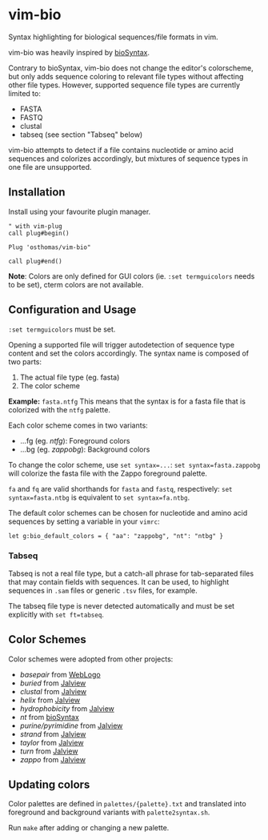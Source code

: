 # vim-bio

Syntax highlighting for biological sequences/file formats in vim.

vim-bio was heavily inspired by
[bioSyntax](https://github.com/bioSyntax/bioSyntax-vim/).

Contrary to bioSyntax, vim-bio does not change the editor's colorscheme, but
only adds sequence coloring to relevant file types without affecting other
file types. However, supported sequence file types are currently limited to:

* FASTA
* FASTQ
* clustal
* tabseq (see section "Tabseq" below)

vim-bio attempts to detect if a file contains nucleotide or amino acid
sequences and colorizes accordingly, but mixtures of sequence types in one file
are unsupported.


## Installation

Install using your favourite plugin manager.


```
" with vim-plug
call plug#begin()

Plug 'osthomas/vim-bio"

call plug#end()
```

**Note**: Colors are only defined for GUI colors (ie. `:set termguicolors`
needs to be set), cterm colors are not available.


## Configuration and Usage

`:set termguicolors` must be set.

Opening a supported file will trigger autodetection of sequence type content
and set the colors accordingly. The syntax name is composed of two parts:

1. The actual file type (eg. fasta)
2. The color scheme

**Example:** `fasta.ntfg`
This means that the syntax is for a fasta file that is colorized with the `ntfg`
palette.

Each color scheme comes in two variants:

* ...fg (eg. *ntfg*): Foreground colors
* ...bg (eg. *zappobg*): Background colors

To change the color scheme, use `set syntax=...`:
`set syntax=fasta.zappobg` will colorize the fasta file with the Zappo
foreground palette.

`fa` and `fq` are valid shorthands for `fasta` and `fastq`, respectively:
`set syntax=fasta.ntbg` is equivalent to `set syntax=fa.ntbg`.

The default color schemes can be chosen for nucleotide and amino acid sequences
by setting a variable in your `vimrc`:

```
let g:bio_default_colors = { "aa": "zappobg", "nt": "ntbg" }
```


### Tabseq

Tabseq is not a real file type, but a catch-all phrase for tab-separated files
that may contain fields with sequences. It can be used, to highlight sequences
in `.sam` files or generic `.tsv` files, for example.

The tabseq file type is never detected automatically and must be set explicitly
with `set ft=tabseq`.


## Color Schemes

Color schemes were adopted from other projects:

* *basepair* from [WebLogo](https://weblogo.threeplusone.com/manual.html#intro)
* *buried* from [Jalview](https://www.jalview.org/help/html/colourSchemes/index.html)
* *clustal* from [Jalview](https://www.jalview.org/help/html/colourSchemes/index.html)
* *helix* from [Jalview](https://www.jalview.org/help/html/colourSchemes/index.html)
* *hydrophobicity* from [Jalview](https://www.jalview.org/help/html/colourSchemes/index.html)
* *nt* from [bioSyntax](https://github.com/bioSyntax/bioSyntax)
* *purine/pyrimidine* from [Jalview](https://www.jalview.org/help/html/colourSchemes/index.html)
* *strand* from [Jalview](https://www.jalview.org/help/html/colourSchemes/index.html)
* *taylor* from [Jalview](https://www.jalview.org/help/html/colourSchemes/index.html)
* *turn* from [Jalview](https://www.jalview.org/help/html/colourSchemes/index.html)
* *zappo* from [Jalview](https://www.jalview.org/help/html/colourSchemes/index.html)


## Updating colors

Color palettes are defined in `palettes/{palette}.txt` and translated into
foreground and background variants with `palette2syntax.sh`.

Run `make` after adding or changing a new palette.
